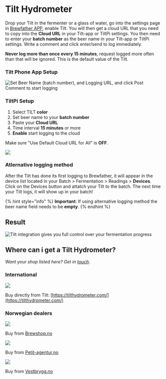 # Tilt Hydrometer

Drop your Tilt in the fermenter or a glass of water, go into the settings page in [Brewfather APP](https://web.brewfather.app), enable Tilt. You will then get a cloud URL that you need to copy into the **Cloud URL** in your Tilt-app or TiltPi settings. You then need to enter your **batch number** as the beer name in your Tilt-app or TiltPi settings. Write a comment and click enter/send to log immediately.

**Never log more than once every 15 minutes**, request logged more often than that will be ignored. This is the default value of the Tilt.

### Tilt Phone App Setup

![Set Beer Name \(batch number\), and Logging URL, and click Post Comment to start logging](../.gitbook/assets/tilt_phone.jpg)

### TiltPi Setup

1. Select TILT **color**
2. Set beer name to your **batch number**
3. Paste your **Cloud URL**
4. Time interval **15 minutes** or more
5. **Enable** start logging to the cloud

Make sure "Use Default Cloud URL for All" is **OFF**.

![](../.gitbook/assets/image%20%2818%29.png)

### Atlernative logging method

After the Tilt has done its first logging to Brewfather, it will appear in the device list located in your Batch &gt; Fermentation &gt; Readings &gt; **Devices**. Click on the Devices button and attatch your Tilt to the batch. The next time your Tilt logs, it will show up in your batch!

{% hint style="info" %}
**Important**: If using alternative logging method the beer name field needs to be **empty**.
{% endhint %}

## Result

![Tilt integration gives you full control over your fermentation progress](../.gitbook/assets/tilt_chart%20%281%29.jpg)

## Where can i get a Tilt Hydrometer?

_Want your shop listed here? Get in_ [_touch_](../more/contact.md)_._

### International

![](../.gitbook/assets/image%20%2847%29.png)

Buy directly from Tilt: [https://tilthydrometer.com/](https://tilthydrometer.com/)

### Norwegian dealers

![](../.gitbook/assets/image%20%2831%29.png)

Buy from [Brewshop.no](https://brewshop.no/produkt/utstyr/gjaering/utstyr-til-gjaering/tilt-hydrometer-termometer-ny-versjon)

![](../.gitbook/assets/image%20%2857%29.png)

Buy from [Petit-agentur.no](https://petit-agentur.no/search_result?keywords=tilt+hydrometer)

![](../.gitbook/assets/image%20%2845%29.png)

Buy from [Vestbrygg.no](https://www.vestbrygg.no/home/SearchForm?q=tilt+hydrometer)

